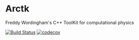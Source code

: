# Arctk
Freddy Wordingham's C++ ToolKit for computational physics

[![Build Status](https://travis-ci.com/FreddyWordingham/arctk.svg?token=K1c4GUeJhysYeSwEa3cs&branch=master)](https://travis-ci.com/FreddyWordingham/arctk)
[![codecov](https://codecov.io/gh/FreddyWordingham/arctk/branch/master/graph/badge.svg?token=Fzy3jpTXFF)](https://codecov.io/gh/FreddyWordingham/arctk)
